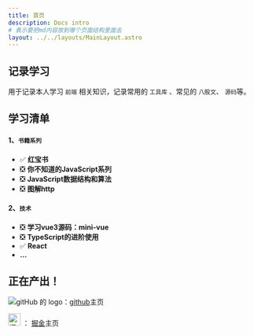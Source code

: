 ```yaml
---
title: 首页
description: Docs intro
# 表示要把md内容放到哪个页面结构里面去
layout: ../../layouts/MainLayout.astro
---
```

<!-- <img src="/middle.jpg" alt="头像" > -->

## 记录学习

用于记录本人学习 `前端` 相关知识，记录常用的 `工具库` 、常见的 `八股文`、 `源码`等。

## **学习清单**
#### 1、`书籍系列`
- ✅ **红宝书**
- ❎ **你不知道的JavaScript系列**
- ❎ **JavaScript数据结构和算法**
- ❎ **图解http**
#### 2、`技术`
- ❎ **学习vue3源码：mini-vue**
- ❎ **TypeScript的进阶使用**
- ✅ **React**
- **...**

## 正在产出！

<img src="https://github.githubassets.com/favicons/favicon.svg" alt="gitHub 的 logo">：[github](https://github.com/yang-xianzhu)主页

<img src="https://lf3-cdn-tos.bytescm.com/obj/static/xitu_juejin_web//static/favicons/favicon-32x32.png" style='vertcal-align:middle' width="25" alt="掘金 的 logo"/> ： [掘金](https://juejin.cn/)主页
